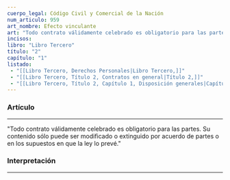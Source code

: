 ```yaml
---
cuerpo_legal: Código Civil y Comercial de la Nación
num_articulo: 959
art_nombre: Efecto vinculante
art: "Todo contrato válidamente celebrado es obligatorio para las partes. Su contenido sólo puede ser modificado o extinguido por acuerdo de partes o en los supuestos en que la ley lo prevé."
incisos: 
libro: "Libro Tercero"
título: "2"
capítulo: "1"
listado:
 - "[[Libro Tercero, Derechos Personales|Libro Tercero,]]"
 - "[[Libro Tercero, Título 2, Contratos en general|Título 2,]]"
 - "[[Libro Tercero, Título 2, Capítulo 1, Disposición generales|Capítulo 1,]]"
---
```

### Artículo
---
"Todo contrato válidamente celebrado es obligatorio para las partes. Su contenido sólo puede ser modificado o extinguido por acuerdo de partes o en los supuestos en que la ley lo prevé."


### Interpretación
---
